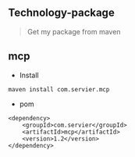 ## Technology-package

> Get my package from maven  

## mcp 

- Install 
```
maven install com.servier.mcp
```


- pom 
```
<dependency>
    <groupId>com.servier</groupId>
    <artifactId>mcp</artifactId>
    <version>1.2</version>
</dependency>
```
